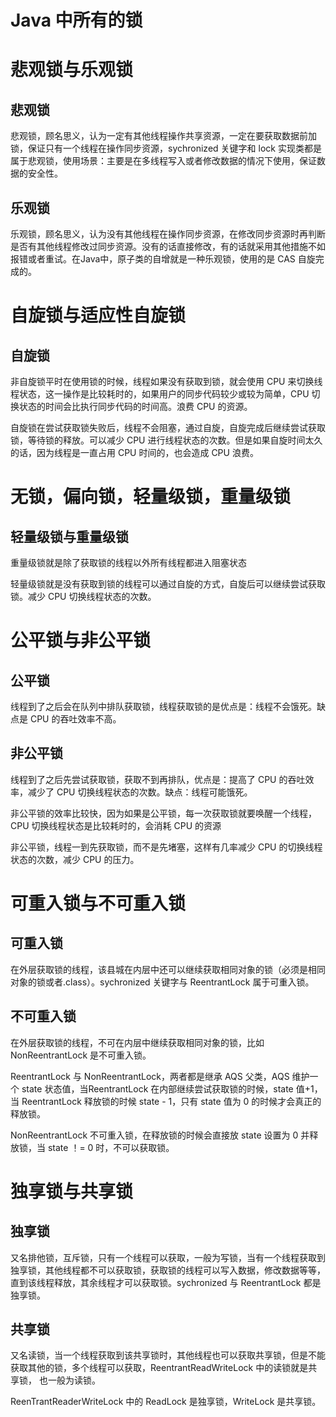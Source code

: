 # Java 中所有的锁



# 悲观锁与乐观锁



## 悲观锁

悲观锁，顾名思义，认为一定有其他线程操作共享资源，一定在要获取数据前加锁，保证只有一个线程在操作同步资源，sychronized 关键字和 lock 实现类都是属于悲观锁，使用场景：主要是在多线程写入或者修改数据的情况下使用，保证数据的安全性。



## 乐观锁

乐观锁，顾名思义，认为没有其他线程在操作同步资源，在修改同步资源时再判断是否有其他线程修改过同步资源。没有的话直接修改，有的话就采用其他措施不如报错或者重试。在Java中，原子类的自增就是一种乐观锁，使用的是 CAS 自旋完成的。



# 自旋锁与适应性自旋锁



## 自旋锁

非自旋锁平时在使用锁的时候，线程如果没有获取到锁，就会使用 CPU 来切换线程状态，这一操作是比较耗时的，如果用户的同步代码较少或较为简单，CPU 切换状态的时间会比执行同步代码的时间高。浪费 CPU 的资源。

自旋锁在尝试获取锁失败后，线程不会阻塞，通过自旋，自旋完成后继续尝试获取锁，等待锁的释放。可以减少 CPU 进行线程状态的次数。但是如果自旋时间太久的话，因为线程是一直占用 CPU 时间的，也会造成 CPU 浪费。





# 无锁，偏向锁，轻量级锁，重量级锁



## 轻量级锁与重量级锁

重量级锁就是除了获取锁的线程以外所有线程都进入阻塞状态

轻量级锁就是没有获取到锁的线程可以通过自旋的方式，自旋后可以继续尝试获取锁。减少 CPU 切换线程状态的次数。





# 公平锁与非公平锁



## 公平锁

线程到了之后会在队列中排队获取锁，线程获取锁的是优点是：线程不会饿死。缺点是 CPU 的吞吐效率不高。



## 非公平锁

线程到了之后先尝试获取锁，获取不到再排队，优点是：提高了 CPU 的吞吐效率，减少了 CPU 切换线程状态的次数。缺点：线程可能饿死。



非公平锁的效率比较快，因为如果是公平锁，每一次获取锁就要唤醒一个线程，CPU 切换线程状态是比较耗时的，会消耗 CPU 的资源

非公平锁，线程一到先获取锁，而不是先堵塞，这样有几率减少 CPU 的切换线程状态的次数，减少 CPU 的压力。



# 可重入锁与不可重入锁



## 可重入锁

在外层获取锁的线程，该县城在内层中还可以继续获取相同对象的锁（必须是相同对象的锁或者.class）。sychronized 关键字与 ReentrantLock 属于可重入锁。



## 不可重入锁

在外层获取锁的线程，不可在内层中继续获取相同对象的锁，比如 NonReentrantLock 是不可重入锁。



ReentrantLock 与 NonReentrantLock，两者都是继承 AQS 父类，AQS 维护一个 state 状态值，当ReentrantLock 在内部继续尝试获取锁的时候，state 值+1，当 ReentrantLock 释放锁的时候 state - 1，只有 state 值为 0 的时候才会真正的释放锁。



NonReentrantLock 不可重入锁，在释放锁的时候会直接放 state 设置为 0 并释放锁，当 state ！= 0 时，不可以获取锁。



 

# 独享锁与共享锁

## 独享锁

又名排他锁，互斥锁，只有一个线程可以获取，一般为写锁，当有一个线程获取到独享锁，其他线程都不可以获取锁，获取锁的线程可以写入数据，修改数据等等，直到该线程释放，其余线程才可以获取锁。sychronized 与 ReentrantLock 都是独享锁。



## 共享锁

又名读锁，当一个线程获取到该共享锁时，其他线程也可以获取共享锁，但是不能获取其他的锁，多个线程可以获取，ReentrantReadWriteLock 中的读锁就是共享锁， 也一般为读锁。



ReenTrantReaderWriteLock 中的 ReadLock 是独享锁，WriteLock 是共享锁。
